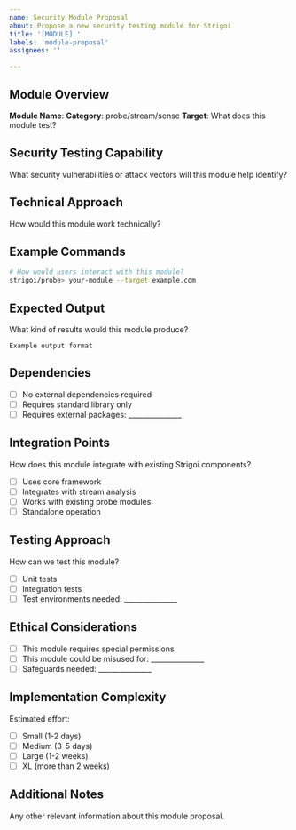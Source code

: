 ```yaml
---
name: Security Module Proposal
about: Propose a new security testing module for Strigoi
title: '[MODULE] '
labels: 'module-proposal'
assignees: ''

---
```


## Module Overview
**Module Name**: 
**Category**: probe/stream/sense
**Target**: What does this module test?

## Security Testing Capability
What security vulnerabilities or attack vectors will this module help identify?

## Technical Approach
How would this module work technically?

## Example Commands
```bash
# How would users interact with this module?
strigoi/probe> your-module --target example.com
```

## Expected Output
What kind of results would this module produce?

```
Example output format
```

## Dependencies
- [ ] No external dependencies required
- [ ] Requires standard library only
- [ ] Requires external packages: _______________

## Integration Points
How does this module integrate with existing Strigoi components?
- [ ] Uses core framework
- [ ] Integrates with stream analysis
- [ ] Works with existing probe modules
- [ ] Standalone operation

## Testing Approach
How can we test this module?
- [ ] Unit tests
- [ ] Integration tests
- [ ] Test environments needed: _______________

## Ethical Considerations
- [ ] This module requires special permissions
- [ ] This module could be misused for: _______________
- [ ] Safeguards needed: _______________

## Implementation Complexity
Estimated effort:
- [ ] Small (1-2 days)
- [ ] Medium (3-5 days)
- [ ] Large (1-2 weeks)
- [ ] XL (more than 2 weeks)

## Additional Notes
Any other relevant information about this module proposal.